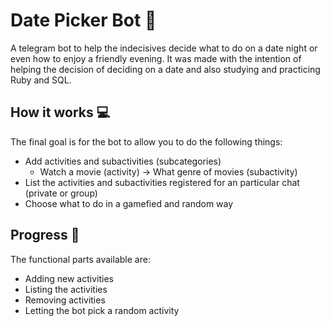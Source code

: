 # Date Picker Bot 🌹
A telegram bot to help the indecisives decide what to do on a date night or even how to enjoy a friendly evening. It was made with the intention of helping the decision of deciding on a date and also studying and practicing Ruby and SQL.
## How it works 💻
The final goal is for the bot to allow you to do the following things:
- Add activities and subactivities (subcategories)
  - Watch a movie (activity) -> What genre of movies (subactivity)
- List the activities and subactivities registered for an particular chat (private or group)
- Choose what to do in a gamefied and random way
## Progress 📃
The functional parts available are:
- Adding new activities
- Listing the activities
- Removing activities
- Letting the bot pick a random activity

